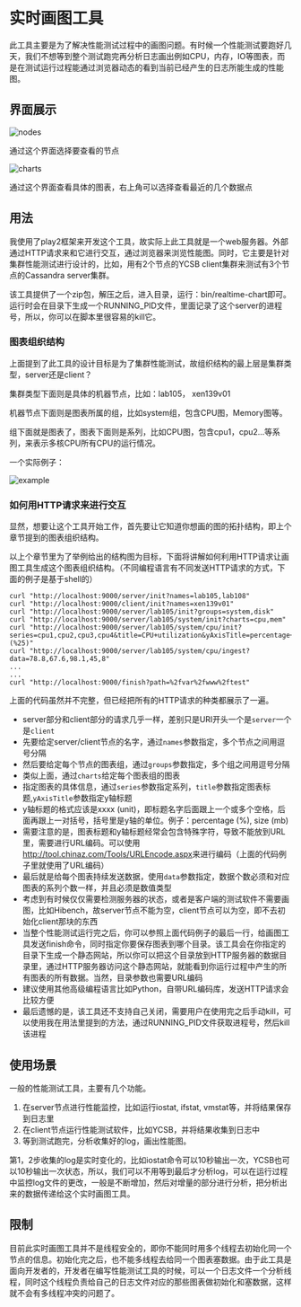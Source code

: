 # 实时画图工具
此工具主要是为了解决性能测试过程中的画图问题。有时候一个性能测试要跑好几天，我们不想等到整个测试跑完再分析日志画出例如CPU，内存，IO等图表，而是在测试运行过程能通过浏览器动态的看到当前已经产生的日志所能生成的性能图。
## 界面展示
![nodes](http://i41.tinypic.com/x3jgy.png)

通过这个界面选择要查看的节点

![charts](http://i41.tinypic.com/fckzev.png)

通过这个界面查看具体的图表，右上角可以选择查看最近的几个数据点
## 用法
我使用了play2框架来开发这个工具，故实际上此工具就是一个web服务器。外部通过HTTP请求来和它进行交互，通过浏览器来浏览性能图。同时，它主要是针对集群性能测试进行设计的，比如，用有2个节点的YCSB client集群来测试有3个节点的Cassandra server集群。

该工具提供了一个zip包，解压之后，进入目录，运行：bin/realtime-chart即可。运行时会在目录下生成一个RUNNING_PID文件，里面记录了这个server的进程号，所以，你可以在脚本里很容易的kill它。
### 图表组织结构
上面提到了此工具的设计目标是为了集群性能测试，故组织结构的最上层是集群类型，server还是client？

集群类型下面则是具体的机器节点，比如：lab105， xen139v01

机器节点下面则是图表所属的组，比如system组，包含CPU图，Memory图等。

组下面就是图表了，图表下面则是系列，比如CPU图，包含cpu1，cpu2...等系列，来表示多核CPU所有CPU的运行情况。

一个实际例子：

![example](http://i41.tinypic.com/2a5b2w3.png)
### 如何用HTTP请求来进行交互
显然，想要让这个工具开始工作，首先要让它知道你想画的图的拓扑结构，即上个章节提到的图表组织结构。

以上个章节里为了举例给出的结构图为目标，下面将讲解如何利用HTTP请求让画图工具生成这个图表组织结构。（不同编程语言有不同发送HTTP请求的方式，下面的例子是基于shell的）

    curl "http://localhost:9000/server/init?names=lab105,lab108"
    curl "http://localhost:9000/client/init?names=xen139v01"
    curl "http://localhost:9000/server/lab105/init?groups=system,disk"
    curl "http://localhost:9000/server/lab105/system/init?charts=cpu,mem"
    curl "http://localhost:9000/server/lab105/system/cpu/init?series=cpu1,cpu2,cpu3,cpu4&title=CPU+utilization&yAxisTitle=percentage+(%25)"
    curl "http://localhost:9000/server/lab105/system/cpu/ingest?data=78.8,67.6,98.1,45,8"
    ...
    ...
    curl "http://localhost:9000/finish?path=%2fvar%2fwww%2ftest"
上面的代码虽然并不完整，但已经把所有的HTTP请求的种类都展示了一遍。

* server部分和client部分的请求几乎一样，差别只是URI开头一个是`server`一个是`client`
* 先要给定server/client节点的名字，通过`names`参数指定，多个节点之间用逗号分隔
* 然后要给定每个节点的图表组，通过`groups`参数指定，多个组之间用逗号分隔
* 类似上面，通过`charts`给定每个图表组的图表
* 指定图表的具体信息，通过`series`参数指定系列，`title`参数指定图表标题,`yAxisTitle`参数指定y轴标题
* y轴标题的格式应该是xxxx (unit)，即标题名字后面跟上一个或多个空格，后面再跟上一对括号，括号里是y轴的单位。例子：percentage (%), size (mb)
* 需要注意的是，图表标题和y轴标题经常会包含特殊字符，导致不能放到URL里，需要进行URL编码。可以使用<http://tool.chinaz.com/Tools/URLEncode.aspx>来进行编码（上面的代码例子里就使用了URL编码）
* 最后就是给每个图表持续发送数据，使用`data`参数指定，数据个数必须和对应图表的系列个数一样，并且必须是数值类型
* 考虑到有时候仅仅需要检测服务器的状态，或者是客户端的测试软件不需要画图，比如Hibench，故server节点不能为空，client节点可以为空，即不去初始化client那块的东西
* 当整个性能测试运行完之后，你可以参照上面代码例子的最后一行，给画图工具发送finish命令，同时指定你要保存图表到哪个目录。该工具会在你指定的目录下生成一个静态网站，所以你可以把这个目录放到HTTP服务器的数据目录里，通过HTTP服务器访问这个静态网站，就能看到你运行过程中产生的所有图表的所有数据。当然，目录参数也需要URL编码
* 建议使用其他高级编程语言比如Python，自带URL编码库，发送HTTP请求会比较方便
* 最后遗憾的是，该工具还不支持自己关闭，需要用户在使用完之后手动kill，可以使用我在用法里提到的方法，通过RUNNING_PID文件获取进程号，然后kill该进程
## 使用场景
一般的性能测试工具，主要有几个功能。

1. 在server节点进行性能监控，比如运行iostat, ifstat, vmstat等，并将结果保存到日志里
2. 在client节点运行性能测试软件，比如YCSB，并将结果收集到日志中
3. 等到测试跑完，分析收集好的log，画出性能图。

第1，2步收集的log是实时变化的，比如iostat命令可以10秒输出一次，YCSB也可以10秒输出一次状态，所以，我们可以不用等到最后才分析log，可以在运行过程中监控log文件的更改，一般是不断增加，然后对增量的部分进行分析，把分析出来的数据传递给这个实时画图工具。
## 限制
目前此实时画图工具并不是线程安全的，即你不能同时用多个线程去初始化同一个节点的信息。初始化完之后，也不能多线程去给同一个图表塞数据。由于此工具是面向开发者的，开发者在编写性能测试工具的时候，可以一个日志文件一个分析线程，同时这个线程负责给自己的日志文件对应的那些图表做初始化和塞数据，这样就不会有多线程冲突的问题了。
